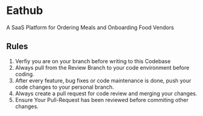 # Eathub
A SaaS Platform for Ordering Meals and Onboarding Food Vendors

## Rules
1. Verfiy you are on your branch before writing to this Codebase
2. Always pull from the Review Branch to your code environment before coding.
3. After every feature, bug fixes or code maintenance is done, push your code changes to your personal branch.
4. Always create a pull request for code review and merging your changes.
5. Ensure Your Pull-Request has been reviewed before commiting other changes.